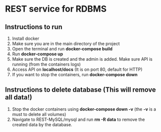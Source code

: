 # REST service for RDBMS

## Instructions to run
1. Install docker
2. Make sure you are in the main directory of the project
3. Open the terminal and run **docker-compose build**
4. Run **docker-compose up**
5. Make sure the DB is created and the admin is added. Make sure API is running (from the containers logs)
6. Access API on **localhost/docs** (It is on port 80, default for HTTP)
7. If you want to stop the containers, run **docker-compose down**

## Instructions to delete database (This will remove all data!)
1. Stop the docker containers using **docker-compose down -v** (the **-v** is a must to delete all volumes)
2. Navigate to REST-MySQL/mysql and run **rm -R data** to remove the created data by the database.

